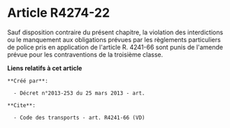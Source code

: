 # Article R4274-22

Sauf disposition contraire du présent chapitre, la violation des interdictions ou le manquement aux obligations prévues par
les règlements particuliers de police pris en application de l'article R. 4241-66 sont punis de l'amende prévue pour les
contraventions de la troisième classe.

**Liens relatifs à cet article**

	**Créé par**:

	  - Décret n°2013-253 du 25 mars 2013 - art.

	**Cite**:

	  - Code des transports - art. R4241-66 (VD)
